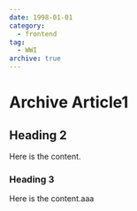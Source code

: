 ```yaml
---
date: 1998-01-01
category:
  - frontend
tag:
  - WWI
archive: true
---
```


# Archive Article1

## Heading 2

Here is the content.

### Heading 3

Here is the content.aaa
